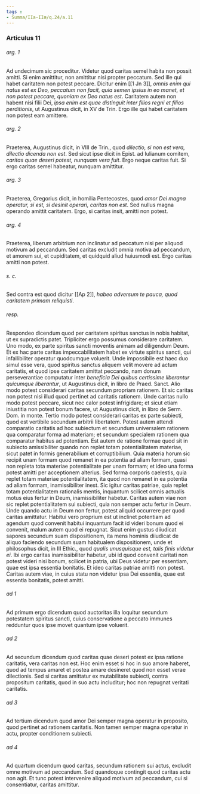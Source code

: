 ```yaml
---
tags : 
- Summa/IIa-IIæ/q.24/a.11
---
```


### Articulus 11

###### arg. 1
Ad undecimum sic proceditur. Videtur quod caritas semel habita non possit amitti. Si enim amittitur, non amittitur nisi propter peccatum. Sed ille qui habet caritatem non potest peccare. Dicitur enim [[1 Jn 3]], *omnis enim qui natus est ex Deo, peccatum non facit, quia semen ipsius in eo manet, et non potest peccare, quoniam ex Deo natus est*. Caritatem autem non habent nisi filii Dei, *ipsa enim est quae distinguit inter filios regni et filios perditionis*, ut Augustinus dicit, in XV de Trin. Ergo ille qui habet caritatem non potest eam amittere.

###### arg. 2
Praeterea, Augustinus dicit, in VIII de Trin., quod *dilectio, si non est vera, dilectio dicenda non est*. Sed sicut ipse dicit in Epist. ad Iulianum comitem, *caritas quae deseri potest, nunquam vera fuit*. Ergo neque caritas fuit. Si ergo caritas semel habeatur, nunquam amittitur.

###### arg. 3
Praeterea, Gregorius dicit, in homilia Pentecostes, quod *amor Dei magna operatur, si est, si desinit operari, caritas non est*. Sed nullus magna operando amittit caritatem. Ergo, si caritas insit, amitti non potest.

###### arg. 4
Praeterea, liberum arbitrium non inclinatur ad peccatum nisi per aliquod motivum ad peccandum. Sed caritas excludit omnia motiva ad peccandum, et amorem sui, et cupiditatem, et quidquid aliud huiusmodi est. Ergo caritas amitti non potest.

###### s. c.
Sed contra est quod dicitur [[Ap 2]], *habeo adversum te pauca, quod caritatem primam reliquisti*.

###### resp.
Respondeo dicendum quod per caritatem spiritus sanctus in nobis habitat, ut ex supradictis patet. Tripliciter ergo possumus considerare caritatem. Uno modo, ex parte spiritus sancti moventis animam ad diligendum Deum. Et ex hac parte caritas impeccabilitatem habet ex virtute spiritus sancti, qui infallibiliter operatur quodcumque voluerit. Unde impossibile est haec duo simul esse vera, quod spiritus sanctus aliquem velit movere ad actum caritatis, et quod ipse caritatem amittat peccando, nam donum perseverantiae computatur inter *beneficia Dei quibus certissime liberantur quicumque liberantur*, ut Augustinus dicit, in libro de Praed. Sanct. Alio modo potest considerari caritas secundum propriam rationem. Et sic caritas non potest nisi illud quod pertinet ad caritatis rationem. Unde caritas nullo modo potest peccare, sicut nec calor potest infrigidare; et sicut etiam iniustitia non potest bonum facere, ut Augustinus dicit, in libro de Serm. Dom. in monte. Tertio modo potest considerari caritas ex parte subiecti, quod est vertibile secundum arbitrii libertatem. Potest autem attendi comparatio caritatis ad hoc subiectum et secundum universalem rationem qua comparatur forma ad materiam; et secundum specialem rationem qua comparatur habitus ad potentiam. Est autem de ratione formae quod sit in subiecto amissibiliter quando non replet totam potentialitatem materiae, sicut patet in formis generabilium et corruptibilium. Quia materia horum sic recipit unam formam quod remanet in ea potentia ad aliam formam, quasi non repleta tota materiae potentialitate per unam formam; et ideo una forma potest amitti per acceptionem alterius. Sed forma corporis caelestis, quia replet totam materiae potentialitatem, ita quod non remanet in ea potentia ad aliam formam, inamissibiliter inest. Sic igitur caritas patriae, quia replet totam potentialitatem rationalis mentis, inquantum scilicet omnis actualis motus eius fertur in Deum, inamissibiliter habetur. Caritas autem viae non sic replet potentialitatem sui subiecti, quia non semper actu fertur in Deum. Unde quando actu in Deum non fertur, potest aliquid occurrere per quod caritas amittatur. Habitui vero proprium est ut inclinet potentiam ad agendum quod convenit habitui inquantum facit id videri bonum quod ei convenit, malum autem quod ei repugnat. Sicut enim gustus diiudicat sapores secundum suam dispositionem, ita mens hominis diiudicat de aliquo faciendo secundum suam habitualem dispositionem, unde et philosophus dicit, in III Ethic., quod *qualis unusquisque est, talis finis videtur ei*. Ibi ergo caritas inamissibiliter habetur, ubi id quod convenit caritati non potest videri nisi bonum, scilicet in patria, ubi Deus videtur per essentiam, quae est ipsa essentia bonitatis. Et ideo caritas patriae amitti non potest. Caritas autem viae, in cuius statu non videtur ipsa Dei essentia, quae est essentia bonitatis, potest amitti.

###### ad 1
Ad primum ergo dicendum quod auctoritas illa loquitur secundum potestatem spiritus sancti, cuius conservatione a peccato immunes redduntur quos ipse movet quantum ipse voluerit.

###### ad 2
Ad secundum dicendum quod caritas quae deseri potest ex ipsa ratione caritatis, vera caritas non est. Hoc enim esset si hoc in suo amore haberet, quod ad tempus amaret et postea amare desineret quod non esset verae dilectionis. Sed si caritas amittatur ex mutabilitate subiecti, contra propositum caritatis, quod in suo actu includitur; hoc non repugnat veritati caritatis.

###### ad 3
Ad tertium dicendum quod amor Dei semper magna operatur in proposito, quod pertinet ad rationem caritatis. Non tamen semper magna operatur in actu, propter conditionem subiecti.

###### ad 4
Ad quartum dicendum quod caritas, secundum rationem sui actus, excludit omne motivum ad peccandum. Sed quandoque contingit quod caritas actu non agit. Et tunc potest intervenire aliquod motivum ad peccandum, cui si consentiatur, caritas amittitur.

